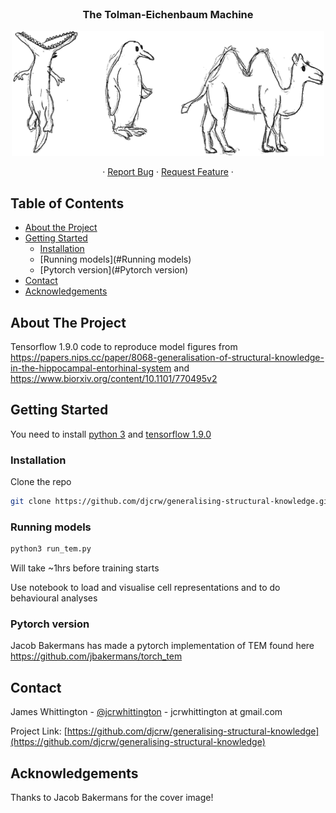 <!-- PROJECT LOGO -->
<br />
<p align="center">

  <h3 align="center">The Tolman-Eichenbaum Machine</h3>
  
  <p align="center">
    <img src="images/jacob_tem.png" alt="Logo" width="500" height="200">
  </p>

  <p align="center">
    ·
    <a href="https://github.com/djcrw/generalising-structural-knowledge/issues">Report Bug</a>
    ·
    <a href="https://github.com/djcrw/generalising-structural-knowledge/issues">Request Feature</a>
    ·
  </p>

<!-- TABLE OF CONTENTS -->
## Table of Contents

* [About the Project](#about-the-project)
* [Getting Started](#getting-started)
  * [Installation](#installation)
  * [Running models](#Running models)
  * [Pytorch version](#Pytorch version)
* [Contact](#contact)
* [Acknowledgements](#acknowledgements)



<!-- ABOUT THE PROJECT -->
## About The Project

Tensorflow 1.9.0 code to reproduce model figures from https://papers.nips.cc/paper/8068-generalisation-of-structural-knowledge-in-the-hippocampal-entorhinal-system and https://www.biorxiv.org/content/10.1101/770495v2


<!-- GETTING STARTED -->
## Getting Started

You need to install [python 3](https://www.python.org/download/releases/3.0/) and [tensorflow 1.9.0](https://www.tensorflow.org/)

<!-- INSTALLATION -->
### Installation

Clone the repo
```sh
git clone https://github.com/djcrw/generalising-structural-knowledge.git
```

<!-- RUNNING MODELS -->
### Running models

```sh
python3 run_tem.py
```

Will take ~1hrs before training starts 

Use notebook to load and visualise cell representations and to do behavioural analyses

<!-- PYTORCH VERSION -->
### Pytorch version

Jacob Bakermans has made a pytorch implementation of TEM found here https://github.com/jbakermans/torch_tem


<!-- CONTACT -->
## Contact

James Whittington - [@jcrwhittington](https://twitter.com/jcrwhittington) - jcrwhittington at gmail.com

Project Link: [https://github.com/djcrw/generalising-structural-knowledge](https://github.com/djcrw/generalising-structural-knowledge)


<!-- ACKNOWLEDGEMENTS -->
## Acknowledgements

Thanks to Jacob Bakermans for the cover image!
